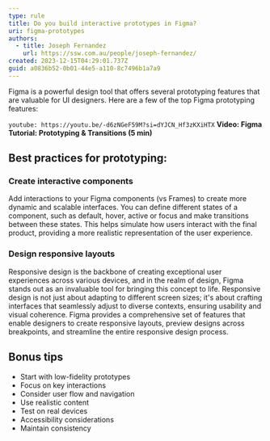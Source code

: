 ```yaml
---
type: rule
title: Do you build interactive prototypes in Figma?
uri: figma-prototypes
authors:
  - title: Joseph Fernandez
    url: https://ssw.com.au/people/joseph-fernandez/
created: 2023-12-15T04:29:01.737Z
guid: a0836b52-0b01-44e5-a110-8c7496b1a7a9
---
```

Figma is a powerful design tool that offers several prototyping features that are valuable for UI designers. Here are a few of the top Figma prototyping features:

`youtube: https://youtu.be/-d6zNGeF59M?si=dYJCN_Hf3zKXiHTX`
**Video: Figma Tutorial: Prototyping & Transitions (5 min)**

## **Best practices for prototyping:**

### Create interactive components

Add interactions to your Figma components (vs Frames) to create more dynamic and scalable interfaces. You can define different states of a component, such as default, hover, active or focus and make transitions between these states. This helps simulate how users interact with the final product, providing a more realistic representation of the user experience.

### Design responsive layouts

Responsive design is the backbone of creating exceptional user experiences across various devices, and in the realm of design, Figma stands out as an invaluable tool for bringing this concept to life. Responsive design is not just about adapting to different screen sizes; it's about crafting interfaces that seamlessly adjust to diverse contexts, ensuring usability and visual coherence. Figma provides a comprehensive set of features that enable designers to create responsive layouts, preview designs across breakpoints, and streamline the entire responsive design process.

## Bonus tips

* Start with low-fidelity prototypes
* Focus on key interactions
* Consider user flow and navigation
* Use realistic content
* Test on real devices
* Accessibility considerations
* Maintain consistency